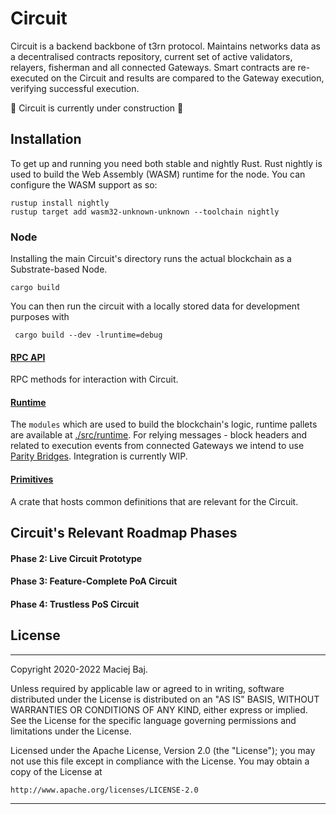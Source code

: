 # Circuit
Circuit is a backend backbone of t3rn protocol. Maintains networks data as a decentralised contracts repository, current set of active validators, relayers, fisherman and all connected Gateways. Smart contracts are re-executed on the Circuit and results are compared to the Gateway execution, verifying successful execution.

🚧 Circuit is currently under construction 🚧

## Installation
To get up and running you need both stable and nightly Rust. Rust nightly is used to build the Web
Assembly (WASM) runtime for the node. You can configure the WASM support as so:

```
rustup install nightly
rustup target add wasm32-unknown-unknown --toolchain nightly
```
### Node 
Installing the main Circuit's directory runs the actual blockchain as a Substrate-based Node.
 ```
 cargo build
 ```

You can then run the circuit with a locally stored data for development purposes with 
```
 cargo build --dev -lruntime=debug
```

#### [RPC API](rpc)
RPC methods for interaction with Circuit.

#### [Runtime](runtime)
The `modules` which are used to build the blockchain's logic, runtime pallets are available at [./src/runtime](runtime). For relying messages - block headers and related to execution events from connected Gateways we intend to use [Parity Bridges](https://github.com/paritytech/parity-bridges-common). Integration is currently WIP.

#### [Primitives](primitives)
A crate that hosts common definitions that are relevant for the Circuit.

## Circuit's Relevant Roadmap Phases
#### Phase 2: Live Circuit Prototype
#### Phase 3: Feature-Complete PoA Circuit
#### Phase 4: Trustless PoS Circuit

## License

---
Copyright 2020-2022 Maciej Baj.

Unless required by applicable law or agreed to in writing, software
distributed under the License is distributed on an "AS IS" BASIS,
WITHOUT WARRANTIES OR CONDITIONS OF ANY KIND, either express or implied.
See the License for the specific language governing permissions and
limitations under the License.

Licensed under the Apache License, Version 2.0 (the "License");
you may not use this file except in compliance with the License.
You may obtain a copy of the License at

    http://www.apache.org/licenses/LICENSE-2.0

---



